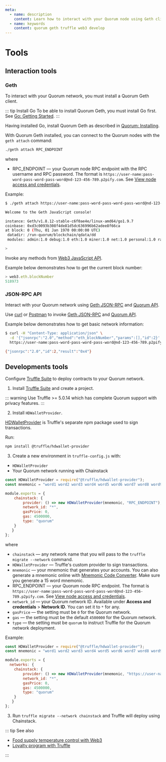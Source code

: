 ```yaml
---
meta:
  - name: description
    content: Learn how to interact with your Quorum node using Geth client or JSON-RPC API and how to develop Quorum applications.
  - name: keywords
    content: quorum geth truffle web3 develop
---
```


# Tools

## Interaction tools

### Geth

To interact with your Quorum network, you must install a Quorum Geth client.

::: tip Install Go
To be able to install Quorum Geth, you must install Go first. See <a href="https://golang.org/doc/install" rel="nofollow">Go: Getting Started</a>.
:::

Having installed Go, install Quorum Geth as described in <a href="https://docs.goquorum.com/en/latest/Getting%20Started/Installing/" rel="nofollow">Quorum: Installing</a>.

With Quorum Geth installed, you can connect to the Quorum nodes with the `geth attach` command:

``` sh
./geth attach RPC_ENDPOINT
```

where

* RPC_ENDPOINT — your Quorum node RPC endpoint with the RPC username and RPC password. The format is `https://user-name:pass-word-pass-word-pass-word@nd-123-456-789.p2pify.com`. See [View node access and credentials](/platform/view-node-access-and-credentials).

Example:

``` sh
$ ./geth attach https://user-name:pass-word-pass-word-pass-word@nd-123-456-789.p2pify.com

Welcome to the Geth JavaScript console!

instance: Geth/v1.8.12-stable-c6f0ae4e/linux-amd64/go1.9.7
coinbase: 0xd3c0093b308f4de81d5dc636996b62adee8f66ca
at block: 0 (Thu, 01 Jan 1970 00:00:00 UTC)
 datadir: /run-quorum/blockchain/qdata/dd
 modules: admin:1.0 debug:1.0 eth:1.0 miner:1.0 net:1.0 personal:1.0 raft:1.0 rpc:1.0 txpool:1.0 web3:1.0

>
```

Invoke any methods from <a href="https://github.com/ethereum/wiki/wiki/JavaScript-API" rel="nofollow">Web3 JavaScript API</a>.

Example below demonstrates how to get the current block number:

``` js
> web3.eth.blockNumber
518973
```

### JSON-RPC API

Interact with your Quorum network using <a href="https://github.com/ethereum/wiki/wiki/JSON-RPC" rel="nofollow">Geth JSON-RPC</a> and <a href="https://docs.goquorum.com/en/latest/Getting%20Started/api/" rel="nofollow">Quorum API</a>.

Use <a href="https://curl.haxx.se" rel="nofollow">curl</a> or <a href="https://www.getpostman.com" rel="nofollow">Postman</a> to invoke <a href="https://github.com/ethereum/wiki/wiki/JSON-RPC" rel="nofollow">Geth JSON-RPC</a> and <a href="https://docs.goquorum.com/en/latest/Getting%20Started/api/" rel="nofollow">Quorum API</a>.

Example below demonstrates how to get basic network information:

``` sh
$ curl -H "Content-Type: application/json" \
  -d '{"jsonrpc":"2.0","method":"eth_blockNumber","params":[],"id":2}' \
  https://user-name:pass-word-pass-word-pass-word@nd-123-456-789.p2pify.com

{"jsonrpc":"2.0","id":2,"result":"0x4"}
```

## Developments tools

Configure <a href="https://truffleframework.com" rel="nofollow">Truffle Suite</a> to deploy contracts to your Quorum network.

1. Install <a href="https://truffleframework.com" rel="nofollow">Truffle Suite</a> and create a project.

::: warning
Use Truffle >= 5.0.14 which has complete Quorum support with privacy features.
:::

2. Install `HDWalletProvider`.

<a href="https://github.com/trufflesuite/truffle/tree/develop/packages/hdwallet-provider" rel="nofollow">HDWalletProvider</a> is Truffle's separate npm package used to sign transactions.

Run:

``` sh
npm install @truffle/hdwallet-provider
```

3. Create a new environment in `truffle-config.js` with:

* `HDWalletProvider`
* Your Quorum network running with Chainstack

``` js
const HDWalletProvider = require("@truffle/hdwallet-provider");
const mnemonic = "word1 word2 word3 word4 word5 word6 word7 word8 word9 word10 word11 word12 word13 word14 word15";

module.exports = {
    chainstack: {
        provider: () => new HDWalletProvider(mnemonic, "RPC_ENDPOINT"),
        network_id: "*",
        gasPrice: 0,
        gas: 4500000,
        type: "quorum"
    }
   }
};
```

where

* `chainstack` — any network name that you will pass to the `truffle migrate --network` command.
* `HDWalletProvider` — Truffle's custom provider to sign transactions.
* `mnemonic` — your mnemonic that generates your accounts. You can also generate a mnemonic online with <a href="https://iancoleman.io/bip39/" rel="nofollow">Mnemonic Code Converter</a>. Make sure you generate a 15 word mnemonic.
* RPC_ENDPOINT — your Quorum node RPC endpoint. The format is `https://user-name:pass-word-pass-word-pass-word@nd-123-456-789.p2pify.com`. See [View node access and credentials](/platform/view-node-access-and-credentials).
* `network_id` — your Quorum network ID. Available under **Access and credentials** > **Network ID**. You can set it to `*` for any.
* `gasPrice` — the setting must be `0` for the Quorum network.
* `gas` — the setting must be the default `4500000` for the Quorum network.
* `type` — the setting must be `quorum` to instruct Truffle for the Quorum network deployment.

Example:

``` js
const HDWalletProvider = require("@truffle/hdwallet-provider");
const mnemonic = "word1 word2 word3 word4 word5 word6 word7 word8 word9 word10 word11 word12 word13 word14 word15";

module.exports = {
  networks: {
    chainstack: {
        provider: () => new HDWalletProvider(mnemonic, "https://user-name:pass-word-pass-word-pass-word@nd-123-456-789.p2pify.com"),
        network_id: "*",
        gasPrice: 0,
        gas: 4500000,
        type: "quorum"
    }
   }
};
```

3. Run `truffle migrate --network chainstack` and Truffle will deploy using Chainstack.

::: tip See also

* [Food supply temperature control with Web3](/tutorials/quorum/food-supply-temperature-control-with-web3)
* [Loyalty program with Truffle](/tutorials/quorum/loyalty-program-with-truffle)

:::
